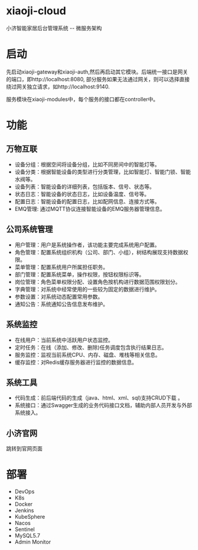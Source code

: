 # xiaoji-cloud
小济智能家居后台管理系统 -- 微服务架构

# 启动
先启动xiaoji-gateway和xiaoji-auth,然后再启动其它模块。后端统一接口是网关的端口，即http://localhost:8080, 
部分服务如果无法通过网关，则可以选择直接绕过网关独立请求，如http://localhost:9140.

服务模块在xiaoji-modules中，每个服务的接口都在controller中。


# 功能
## 万物互联
- 设备分组：根据空间将设备分组，比如不同房间中的智能灯等。
- 设备分类：根据智能设备的类型进行分类管理，比如智能灯、智能门锁、智能水阀等。
- 设备列表：智能设备的详细列表，包括版本、信号、状态等。
- 状态日志：智能设备的状态日志，比如设备温度、信号等。
- 配置日志：智能设备的配置日志，比如配网信息、连接方式等。
- EMQ管理: 通过MQTT协议连接智能设备的EMQ服务器管理信息。

## 公司系统管理

- 用户管理：用户是系统操作者，该功能主要完成系统用户配置。
- 角色管理：配置系统组织机构（公司、部门、小组），树结构展现支持数据权限。
- 菜单管理：配置系统用户所属担任职务。
- 部门管理：配置系统菜单，操作权限，按钮权限标识等。
- 岗位管理：角色菜单权限分配、设置角色按机构进行数据范围权限划分。
- 字典管理：对系统中经常使用的一些较为固定的数据进行维护。
- 参数设置：对系统动态配置常用参数。
- 通知公告：系统通知公告信息发布维护。

## 系统监控
- 在线用户：当前系统中活跃用户状态监控。
- 定时任务：在线（添加、修改、删除)任务调度包含执行结果日志。
- 服务监控：监视当前系统CPU、内存、磁盘、堆栈等相关信息。
- 缓存监控：对Redis缓存服务器进行监控的数据信息。

## 系统工具
- 代码生成：前后端代码的生成（java、html、xml、sql)支持CRUD下载 。
- 系统接口：通过Swagger生成的业务代码接口文档，辅助内部人员开发与外部系统接入。

## 小济官网
跳转到官网页面

# 部署
- DevOps
- K8s
- Docker
- Jenkins
- KubeSphere
- Nacos
- Sentinel
- MySQL5.7
- Admin Monitor


